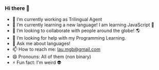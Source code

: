 ### Hi there 👋

- 🔭 I’m currently working as Trilingual Agent
- 🌱 I’m currently learning a new language! I am learning JavaScript 🤩
- 👯 I’m looking to collaborate with people around the globe! 🌎
- 🤔 I’m looking for help with my Programming Learning.
- 💬 Ask me about languages!
- 📫 How to reach me: lau.mgb@gmail.com
- 😄 Pronouns: All of them (non binary)
- ⚡ Fun fact: I'm weird 👽
